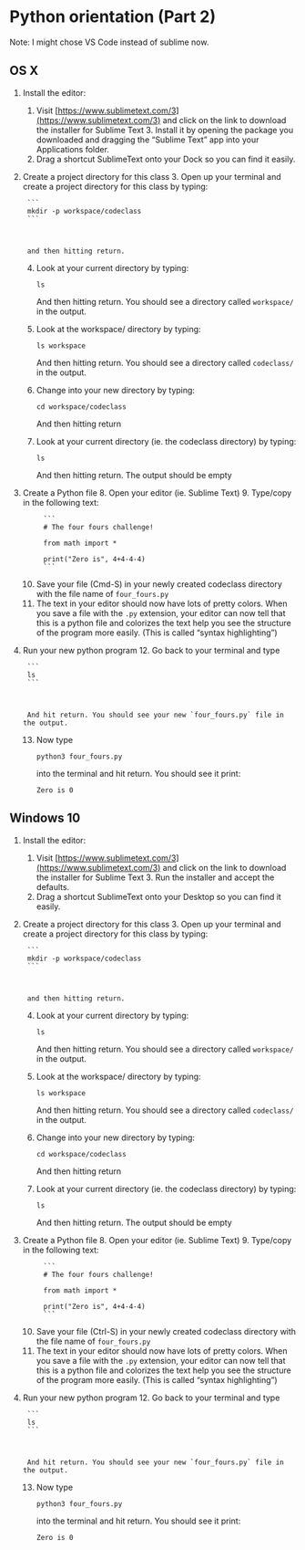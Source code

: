 # Python orientation (Part 2)

Note: I might chose VS Code instead of sublime now.

## OS X

1. Install the editor:
    1. Visit [https://www.sublimetext.com/3](https://www.sublimetext.com/3) and click on the link to download the installer for Sublime Text 3. Install it by opening the package you downloaded and dragging the “Sublime Text” app into your Applications folder.
    2. Drag a shortcut SublimeText onto your Dock so you can find it easily.
2. Create a project directory for this class
    3. Open up your terminal and create a project directory for this class by typing:

        ```
        mkdir -p workspace/codeclass
        ```



        and then hitting return.

    4. Look at your current directory by typing:

        ```
        ls
        ```



        And then hitting return. You should see a directory called `workspace/` in the output.

    5. Look at the workspace/ directory by typing:

        ```
        ls workspace
        ```



        And then hitting return. You should see a directory called `codeclass/` in the output.

    6. Change into your new directory by typing:

        ```
        cd workspace/codeclass
        ```



        And then hitting return

    7. Look at your current directory (ie. the codeclass directory) by typing:

        ```
        ls
        ```



        And then hitting return. The output should be empty

3. Create a Python file
    8. Open your editor (ie. Sublime Text)
    9. Type/copy in the following text:

            ```
            # The four fours challenge!

            from math import *

            print("Zero is", 4+4-4-4)
            ```


    10. Save your file (Cmd-S) in your newly created codeclass directory with the file name of `four_fours.py`
    11. The text in your editor should now have lots of pretty colors. When you save a file with the `.py` extension, your editor can now tell that this is a python file and colorizes the text help you see the structure of the program more easily. (This is called “syntax highlighting”)
4. Run your new python program
    12. Go back to your terminal and type

        ```
        ls
        ```



        And hit return. You should see your new `four_fours.py` file in the output.

    13. Now type

        `python3 four_fours.py`


        into the terminal and hit return. You should see it print:


        ```
        Zero is 0

        ```



## Windows 10



1. Install the editor:
    1. Visit [https://www.sublimetext.com/3](https://www.sublimetext.com/3) and click on the link to download the installer for Sublime Text 3. Run the installer and accept the defaults.
    2. Drag a shortcut SublimeText onto your Desktop so you can find it easily.
2. Create a project directory for this class
    3. Open up your terminal and create a project directory for this class by typing:

        ```
        mkdir -p workspace/codeclass
        ```



        and then hitting return.

    4. Look at your current directory by typing:

        ```
        ls
        ```



        And then hitting return. You should see a directory called `workspace/` in the output.

    5. Look at the workspace/ directory by typing:

        ```
        ls workspace
        ```



        And then hitting return. You should see a directory called `codeclass/` in the output.

    6. Change into your new directory by typing:

        ```
        cd workspace/codeclass
        ```



        And then hitting return

    7. Look at your current directory (ie. the codeclass directory) by typing:

        ```
        ls
        ```



        And then hitting return. The output should be empty

3. Create a Python file
    8. Open your editor (ie. Sublime Text)
    9. Type/copy in the following text:

            ```
            # The four fours challenge!

            from math import *

            print("Zero is", 4+4-4-4)
            ```


    10. Save your file (Ctrl-S) in your newly created codeclass directory with the file name of `four_fours.py`
    11. The text in your editor should now have lots of pretty colors. When you save a file with the `.py` extension, your editor can now tell that this is a python file and colorizes the text help you see the structure of the program more easily. (This is called “syntax highlighting”)
4. Run your new python program
    12. Go back to your terminal and type

        ```
        ls
        ```



        And hit return. You should see your new `four_fours.py` file in the output.

    13. Now type

        `python3 four_fours.py`


        into the terminal and hit return. You should see it print:


        ```
        Zero is 0
        ```
